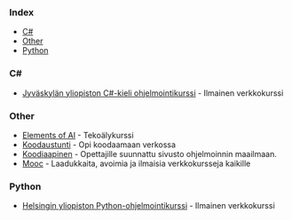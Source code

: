 ### Index

* [C#](#C#)
* [Other](#other)
* [Python](#python)


### C#

* [Jyväskylän yliopiston C#-kieli ohjelmointikurssi](https://tim.jyu.fi/view/kurssit/tie/ohj1/moniste/Ohjelmointi-1) - Ilmainen verkkokurssi


### Other

* [Elements of AI](https://www.elementsofai.com/fi/) - Tekoälykurssi
* [Koodaustunti](http://koodaustunti.fi/miten-aloitan-koodaamaan/) - Opi koodaamaan verkossa
* [Koodiaapinen](https://koodiaapinen.fi) - Opettajille suunnattu sivusto ohjelmoinnin maailmaan.
* [Mooc](https://mooc.fi) - Laadukkaita, avoimia ja ilmaisia verkkokursseja kaikille


### Python

* [Helsingin yliopiston Python-ohjelmointikurssi](https://linkki.github.io/python2017/) - Ilmainen verkkokurssi
